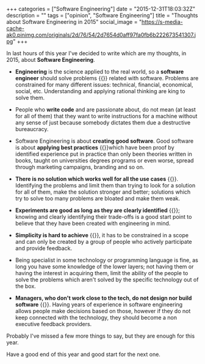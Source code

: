 +++
categories = ["Software Engineering"]
date = "2015-12-31T18:03:32Z"
description = ""
tags = ["opinion", "Software Engineering"]
title = "Thoughts about Software Engineering in 2015"
social_image = "https://s-media-cache-ak0.pinimg.com/originals/2d/76/54/2d7654d0aff97fa0fb6b222673541307.jpg"
+++

In last hours of this year I've decided to write which are my thoughts, in 2015, about __Software Engineering__.

* __Engineering__ is the science applied to the real world, so a __software engineer__ should solve problems {{<twitter-share via="ifraixedes" text="#engineering is the science applied to the real world, so a software engineer should solve problems">}} related with software. Problems are constrained for many different issues: technical, financial, economical, social, etc. Understanding and applying rational thinking are king to solve them.

* People who __write code__ and are passionate about, do not mean (at least for all of them) that they want to write instructions for a machine without any sense of just because somebody dictates them due a destructive bureaucracy.

* Software Engineering is about __creating good software__. Good software is about __applying best practices__ {{<twitter-share via="ifraixedes" text="Software #engineering is about creating good software applying best practices">}}which have been proof by identified experience put in practice than only been theories written in books, taught on universities degrees programs or even worse, spread through marketing campaigns, branding and so on.

* __There is no solution which works well for all the use cases__ {{<twitter-share via="ifraixedes" text="There is no solution which works well for all the use cases" hashtags="engineering">}}. Identifying the problems and limit them than trying to look for a solution for all of them, make the solution stronger and better; solutions which try to solve too many problems are bloated and make them weak.

* __Experiments are good as long as they are clearly identified__ {{<twitter-share via="ifraixedes" text="experiments are good as long as they are clearly identified" hashtags="engineering">}}; knowing and clearly identifying their trade-offs is a good start point to believe that they have been created with engineering in mind.

* __Simplicity is hard to achieve__ {{<twitter-share via="ifraixedes" text="#simplicity is hard to achieve" hastags="engineering">}}, it has to be constrained in a scope and can only be created by a group of people who actively participate and provide feedback.

* Being specialist in some technology or programming language is fine, as long you have some knowledge of the lower layers; not having them or having the interest in acquiring them, limit the ability of the people to solve the problems which aren't solved by the specific technology out of the box.

* __Managers, who don't work close to the tech, do not design nor build software__ {{<twitter-share via="ifraixedes" text="Managers, who don't work close to the tech, do not design nor build software" hashtags="engineering">}}. Having years of experience in software engineering allows people make decisions based on those, however if they do not keep connected with the technology, they should become a non executive feedback providers.


Probably I've missed a few more things to say, but they are enough for this year.

Have a good end of this year and good start for the next one.
